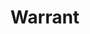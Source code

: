 ---
title: "Warrant"
summary: "Hair / Glam Metal band from Los Angeles, California . The band was formed in 1984. Current Line-Up Robert Mason: Vocals Erik Turner: Guitars Joey Allen: Guitars Jerry Dixon: Bass Steven Sweet: Drums Fomrer Members: Adam Shore: Vocals Jani Lane: Vocals, Guitars Josh Lewis: Guitar Rick Steier: Guitar Keri Kelli: Guitar Billy Morris: Guitar Jim Wright: Drums Max Asher: Drums James Kottak: Drums Bobby Borg: Drums Vik Foxx: Drums Danny Wagner: Drums Mike Fasano: Drums Kevin Pharis: Drums Dave White: Keyboards Scott Warren: Keyboards Danny Wagner: Keyboards Shawn Zavodney: Keyboards"
image: "warrant.jpg"
apple_music_artist_url: "https://music.apple.com/gb/artist/warrant/506268"
---